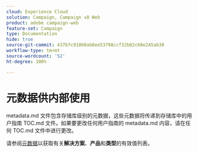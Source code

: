 ```yaml
---
cloud: Experience Cloud
solution: Campaign, Campaign v8 Web
product: adobe campaign-web
feature-set: Campaign
type: Documentation
hide: true
source-git-commit: 437bfc910b0ab8ee53798ccf32b02c68e245ab30
workflow-type: tm+mt
source-wordcount: '52'
ht-degree: 100%

---
```



# 元数据供内部使用

metadata.md 文件包含存储库级别的元数据，这些元数据将传递到存储库中的用户指南 TOC.md 文件。如果要更改任何用户指南的 metadata.md 内容，请在任何 TOC.md 文件中进行更改。

请参阅[元数据](https://experienceleague.adobe.com/docs/authoring-guide-exl/using/editing/user-guide-setup/metadata.html?lang=zh-Hans)以获取有关&#x200B;**解决方案**、**产品**&#x200B;和&#x200B;**类型**&#x200B;的有效值列表。
